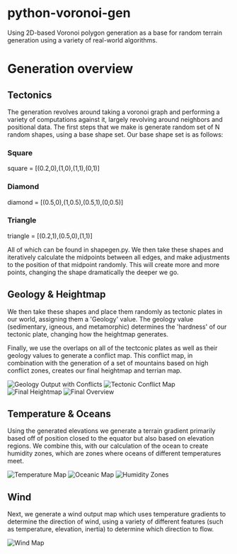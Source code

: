 # python-voronoi-gen
Using 2D-based Voronoi polygon generation as a base for random terrain generation using a variety of real-world algorithms.

# Generation overview #

## Tectonics
The generation revolves around taking a voronoi graph and performing a variety of computations against it, largely revolving around neighbors and positional data. The first steps that we make is generate random set of N random shapes, using a base shape set. Our base shape set is as follows:

### Square
square = [(0.2,0),(1,0),(1,1),(0,1)]

### Diamond
diamond = [(0.5,0),(1,0.5),(0.5,1),(0,0.5)]

### Triangle
triangle = [(0.2,1),(0.5,0),(1,1)]

All of which can be found in shapegen.py. We then take these shapes and iteratively calculate the midpoints between all edges, and make adjustments to the position of that midpoint randomly. This will create more and more points, changing the shape dramatically the deeper we go. 

## Geology & Heightmap

We then take these shapes and place them randomly as tectonic plates in our world, assigning them a 'Geology' value. The geology value (sedimentary, igneous, and metamorphic) determines the 'hardness' of our tectonic plate, changing how the heightmap generates.

Finally, we use the overlaps on all of the tectconic plates as well as their geology values to generate a conflict map. This conflict map, in combination with the generation of a set of mountains based on high conflict zones, creates our final heightmap and terrian map.

![Geology Output with Conflicts](https://i.imgur.com/BhotUMK.png)
![Tectonic Conflict Map](https://i.imgur.com/FrnlnHp.png)
![Final Heightmap](https://i.imgur.com/9mHBiAJ.png)
![Final Overview](https://i.imgur.com/8OYyanC.png)

## Temperature & Oceans

Using the generated elevations we generate a terrain gradient primarily based off of position closed to the equator but also based on elevation regions. We combine this, with our calculation of the ocean to create humidity zones, which are zones where oceans of different temperatures meet.

![Temperature Map](https://i.imgur.com/pQ0fQw8.png)
![Oceanic Map](https://i.imgur.com/yO6wptg.png)
![Humidity Zones](https://i.imgur.com/SrE0xtG.png)

## Wind

Next, we generate a wind output map which uses temperature gradients to determine the direction of wind, using a variety of different features (such as temperature, elevation, inertia) to determine which direction to flow.

![Wind Map](https://i.imgur.com/AKPCpnP.png)
